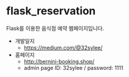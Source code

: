 # flask_reservation
Flask를 이용한 음식점 예약 웹페이지입니다.
- 개발일지
  - https://medium.com/@32sylee/
- 홈페이지
  - http://bernini-booking.shop/
  - admin page ID: 32sylee / password: 1111
